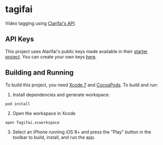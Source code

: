 # tagifai
Video tagging using [Clarifai's API](https://developer.clarifai.com).


## API Keys
This project uses Alarifai's public keys made available in their [starter project](https://github.com/Clarifai/clarifai-ios-starter). You can create your own keys [here](https://developer.clarifai.com/applications).


## Building and Running
To build this project, you need [Xcode 7](https://developer.apple.com/xcode/download/) and [CocoaPods](http://cocoapods.org/). To build and run:

1. Install dependencies and generate workspace.
  ```
  pod install
  ```

2. Open the workspace in Xcode
  ```
  open Tagifai.xcworkspace
  ```

3. Select an iPhone running iOS 8+ and press the "Play" button in the toolbar to build, install, and run the app.
